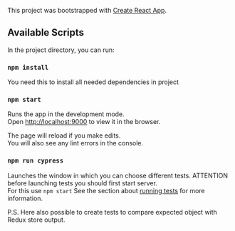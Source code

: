This project was bootstrapped with [Create React App](https://github.com/facebook/create-react-app).

## Available Scripts

In the project directory, you can run:

### `npm install`

You need this to install all needed dependencies in project

### `npm start`

Runs the app in the development mode.<br>
Open [http://localhost:9000](http://localhost:9000) to view it in the browser.

The page will reload if you make edits.<br>
You will also see any lint errors in the console.

### `npm run cypress`

Launches the window in which you can choose different tests. ATTENTION before launching tests you should first start server. <br>
For this use `npm start` See the section about [running tests](https://facebook.github.io/create-react-app/docs/running-tests) for more information.


P.S. Here also possible to create tests to compare expected object with Redux store output.